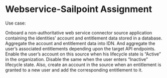 # Webservice-Sailpoint Assignment

Use case:

Onboard a non-authoritative web service connector source application containing the identities’ account and entitlement data stored in a database. Aggregate the account and entitlement data into IDN. And aggregate the user’s associated entitlements depending upon the target API endpoints. Enable the user’s account on this source when his lifecycle state is “Active” in the organization. Disable the same when the user enters “Inactive” lifecycle state. Also, create an account in the source when an entitlement is granted to a new user and add the corresponding entitlement to it. 

